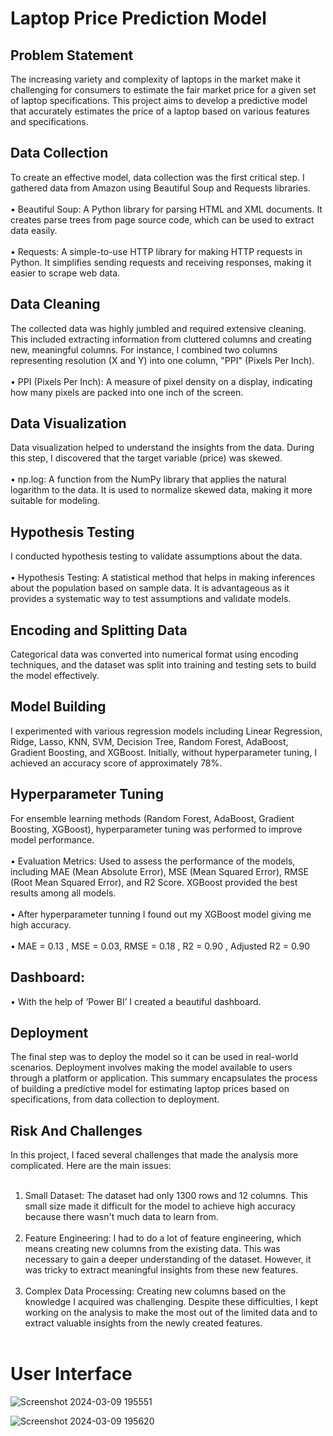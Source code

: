 # Laptop Price Prediction Model
## Problem Statement
The increasing variety and complexity of laptops in the market make it challenging for consumers to estimate the fair market price for a given set of laptop specifications. This project aims to develop a predictive model that accurately estimates the price of a laptop based on various features and specifications.
## Data Collection
To create an effective model, data collection was the first critical step. I gathered data from Amazon using Beautiful Soup and Requests libraries.<br><br>
    •	Beautiful Soup: A Python library for parsing HTML and XML documents. It creates parse trees from page source code, which can be used to extract data easily.<br><br>
    •	Requests: A simple-to-use HTTP library for making HTTP requests in Python. It simplifies sending requests and receiving responses, making it easier to scrape web data.
## Data Cleaning
The collected data was highly jumbled and required extensive cleaning. This included extracting information from cluttered columns and creating new, meaningful columns. For instance, I combined two columns representing resolution (X and Y) into one column, "PPI" (Pixels Per Inch).<br><br>
•	PPI (Pixels Per Inch): A measure of pixel density on a display, indicating how many pixels are packed into one inch of the screen.
## Data Visualization
Data visualization helped to understand the insights from the data. During this step, I discovered that the target variable (price) was skewed.<br><br>
•	np.log: A function from the NumPy library that applies the natural logarithm to the data. It is used to normalize skewed data, making it more suitable for modeling.
## Hypothesis Testing
I conducted hypothesis testing to validate assumptions about the data.<br><br>
•	Hypothesis Testing: A statistical method that helps in making inferences about the population based on sample data. It is advantageous as it provides a systematic way to test assumptions and validate models.
## Encoding and Splitting Data
Categorical data was converted into numerical format using encoding techniques, and the dataset was split into training and testing sets to build the model effectively.
## Model Building
I experimented with various regression models including Linear Regression, Ridge, Lasso, KNN, SVM, Decision Tree, Random Forest, AdaBoost, Gradient Boosting, and XGBoost. Initially, without hyperparameter tuning, I achieved an accuracy score of approximately 78%.
## Hyperparameter Tuning
For ensemble learning methods (Random Forest, AdaBoost, Gradient Boosting, XGBoost), hyperparameter tuning was performed to improve model performance.<br><br>
•	Evaluation Metrics: Used to assess the performance of the models, including MAE (Mean Absolute Error), MSE (Mean Squared Error), RMSE (Root Mean Squared Error), and R2 Score. XGBoost provided the best results among all models.<br><br>
•	After hyperparameter tunning I found out my XGBoost model giving me high accuracy.<br><br>
•	MAE = 0.13 ,  MSE = 0.03,  RMSE = 0.18 , R2 = 0.90  ,  Adjusted R2 = 0.90 

## Dashboard:
•	With the help of ‘Power BI’ I created a beautiful dashboard.

## Deployment
The final step was to deploy the model so it can be used in real-world scenarios. Deployment involves making the model available to users through a platform or application.
This summary encapsulates the process of building a predictive model for estimating laptop prices based on specifications, from data collection to deployment.

## Risk And Challenges
In this project, I faced several challenges that made the analysis more complicated. Here are the main issues:<br><br>
1.	Small Dataset: The dataset had only 1300 rows and 12 columns. This small size made it difficult for the model to achieve high accuracy because there wasn't much data to learn from.<br><br>
2.	Feature Engineering: I had to do a lot of feature engineering, which means creating new columns from the existing data. This was necessary to gain a deeper understanding of the dataset. However, it was tricky to extract meaningful insights from these new features.<br><br>
3.	Complex Data Processing: Creating new columns based on the knowledge I acquired was challenging. Despite these difficulties, I kept working on the analysis to make the most out of the limited data and to extract valuable insights from the newly created features.
<br><br>

# User Interface
![Screenshot 2024-03-09 195551](https://github.com/zaid105/Laptop-Price-Prediction/assets/142628044/b6b0f3ca-79b2-4c7a-9774-26552325005d)


![Screenshot 2024-03-09 195620](https://github.com/zaid105/Laptop-Price-Prediction/assets/142628044/c9b32110-24d6-4b05-88ee-68b140bd416d)












